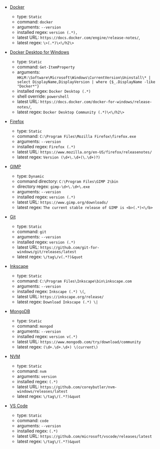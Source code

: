 - [Docker](https://www.docker.com/)

  - type: `Static`
  - command: `docker`
  - arguments: `--version`
  - installed regex: `version (.*),`
  - latest URL: `https://docs.docker.com/engine/release-notes/`,
  - latest regex: `\>(.*)\<\/h2\>`

- [Docker Desktop for Windows](https://hub.docker.com/editions/community/docker-ce-desktop-windows)

  - type: `Static`
  - command: `Get-ItemProperty`
  - arguments: `HKLM:\Software\Microsoft\Windows\CurrentVersion\Uninstall\* | select DisplayName,DisplayVersion | where {$_.DisplayName -like "Docker*"}`
  - installed regex: `Docker Desktop (.*)`
  - shell override: `powershell`
  - latest URL: `https://docs.docker.com/docker-for-windows/release-notes/`,
  - latest regex: `Docker Desktop Community (.*)\<\/h2\>`

- [Firefox](https://www.mozilla.org/)

  - type: `Static`
  - command: `C:\Program Files\Mozilla Firefox\firefox.exe`
  - arguments: `--version`
  - installed regex: `Firefox (.*)`
  - latest URL: `https://www.mozilla.org/en-US/firefox/releasenotes/`
  - latest regex: `Version (\d+\.\d+(\.\d+)?)`

- [GIMP](https://www.gimp.org/)

  - type: `Dynamic`
  - command directory: `C:\Program Files\GIMP 2\bin`
  - directory regex: `gimp-\d+\.\d+\.exe`
  - arguments: `--version`
  - installed regex: `version (.*)`
  - latest URL: `https://www.gimp.org/downloads/`
  - latest regex: `The current stable release of GIMP is <b>(.*)<\/b>`

- [Git](https://git-scm.com/)

  - type: `Static`
  - command: `git`
  - arguments: `--version`
  - installed regex: `version (.*)`
  - latest URL: `https://github.com/git-for-windows/git/releases/latest`
  - latest regex: `\/tag\/v(.*?)&quot`

- [Inkscape](https://inkscape.org/)

  - type: `Static`
  - command: `C:\Program Files\Inkscape\bin\inkscape.com`
  - arguments: `--version`
  - installed regex: `Inkscape (.*) \(`,
  - latest URL: `https://inkscape.org/release/`
  - latest regex: `Download Inkscape (.*) \|`

- [MongoDB](https://www.mongodb.com/)

  - type: `Static`
  - command: `mongod`
  - arguments: `--version`
  - installed regex: `version v(.*)`
  - latest URL: `https://www.mongodb.com/try/download/community`
  - latest regex: `(\d+.\d+.\d+) \(current\)`

- [NVM](https://github.com/coreybutler/nvm-windows)

  - type: `Static`
  - command: `nvm`
  - arguments: `version`
  - installed regex: `(.*)`
  - latest URL: `https://github.com/coreybutler/nvm-windows/releases/latest`
  - latest regex: `\/tag\/(.*?)&quot`

- [VS Code](https://code.visualstudio.com/)
  - type: `Static`
  - command: `code`
  - arguments: `--version`
  - installed regex: `(.*)`
  - latest URL: `https://github.com/microsoft/vscode/releases/latest`
  - latest regex: `\/tag\/(.*?)&quot`
